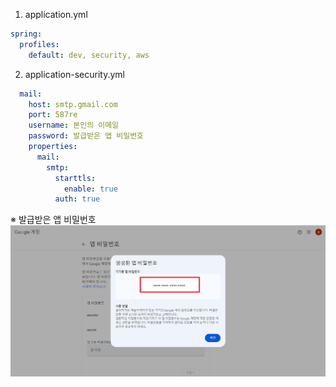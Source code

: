 1. application.yml
```yaml
spring:
  profiles:
    default: dev, security, aws
```

2. application-security.yml 
```yaml
  mail:
    host: smtp.gmail.com
    port: 587re
    username: 본인의 이메일
    password: 발급받은 앱 비밀번호
    properties:
      mail:
        smtp:
          starttls:
            enable: true
          auth: true
```
※ 발급받은 앱 비밀번호 
![2024-02-15 14 49 35 (2).png](google_account_img%2F2024-02-15%2014%2049%2035%20%282%29.png)
